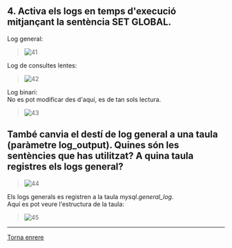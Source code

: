 ## 4. Activa els logs en temps d'execució mitjançant la sentència SET GLOBAL. 

Log general:  
> ![41]()  

Log de consultes lentes:  
> ![42]()  

Log binari:  
No es pot modificar des d'aquí, es de tan sols lectura.
> ![43]()  

## També canvia el destí de log general a una taula (paràmetre log_output). Quines són les sentències que has utilitzat? A quina taula registres els logs general?  

> ![44]()  

Els logs generals es registren a la taula _mysql.general_log_.  
Aquí es pot veure l'estructura de la taula:  

> ![45]()

***
[Torna enrere](https://github.com/Josep88/MP10UF2-A2)
